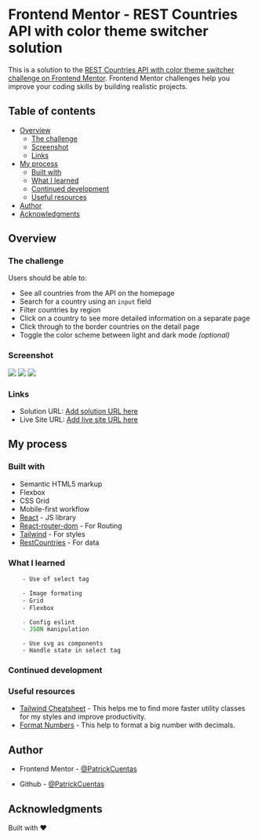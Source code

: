 # Frontend Mentor - REST Countries API with color theme switcher solution

This is a solution to the [REST Countries API with color theme switcher challenge on Frontend Mentor](https://www.frontendmentor.io/challenges/rest-countries-api-with-color-theme-switcher-5cacc469fec04111f7b848ca). Frontend Mentor challenges help you improve your coding skills by building realistic projects.

## Table of contents

- [Overview](#overview)
  - [The challenge](#the-challenge)
  - [Screenshot](#screenshot)
  - [Links](#links)
- [My process](#my-process)
  - [Built with](#built-with)
  - [What I learned](#what-i-learned)
  - [Continued development](#continued-development)
  - [Useful resources](#useful-resources)
- [Author](#author)
- [Acknowledgments](#acknowledgments)

## Overview

### The challenge

Users should be able to:

- See all countries from the API on the homepage
- Search for a country using an `input` field
- Filter countries by region
- Click on a country to see more detailed information on a separate page
- Click through to the border countries on the detail page
- Toggle the color scheme between light and dark mode _(optional)_

### Screenshot

![](https://i.imgur.com/UhPJ4vy.png)
![](https://i.imgur.com/6F3tF1U.png)
![](https://i.imgur.com/HMFwFZV.png)

### Links

- Solution URL: [Add solution URL here](https://your-solution-url.com)
- Live Site URL: [Add live site URL here](https://your-live-site-url.com)

## My process

### Built with

- Semantic HTML5 markup
- Flexbox
- CSS Grid
- Mobile-first workflow
- [React](https://reactjs.org/) - JS library
- [React-router-dom](https://v5.reactrouter.com/) - For Routing
- [Tailwind](https://tailwindcss.com/) - For styles
- [RestCountries](https://restcountries.com/) - For data

### What I learned

```html
    - Use of select tag
```

```css
    - Image formating
    - Grid
    - Flexbox
```

```js
    - Config eslint
    - JSON manipulation
```

```react
    - Use svg as components
    - Handle state in select tag
```

### Continued development

### Useful resources

- [Tailwind Cheatsheet](https://nerdcave.com/tailwind-cheat-sheet) - This helps me to find more faster utility classes for my styles and improve productivity.
- [Format Numbers](https://developer.mozilla.org/es/docs/Web/JavaScript/Reference/Global_Objects/Intl/NumberFormat) - This help to format a big number with decimals.

## Author

- Frontend Mentor - [@PatrickCuentas](https://www.frontendmentor.io/profile/PatrickCuentas)

- Github - [@PatrickCuentas](https://github.com/PatrickCuentas)

## Acknowledgments

Built with ❤
